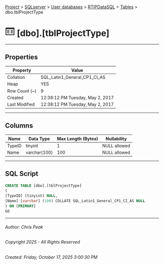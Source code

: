 #### 

[Project](../../../../index.md) > [SQLserver](../../../index.md) > [User databases](../../index.md) > [RTIPDataSQL](../index.md) > [Tables](Tables.md) > dbo.tblProjectType

# ![Tables](../../../../Images/Table32.png) [dbo].[tblProjectType]

---

## <a name="#properties"></a>Properties

| Property | Value |
|---|---|
| Collation | SQL_Latin1_General_CP1_CI_AS |
| Heap | YES |
| Row Count (~) | 9 |
| Created | 12:38:12 PM Tuesday, May 2, 2017 |
| Last Modified | 12:38:12 PM Tuesday, May 2, 2017 |


---

## <a name="#columns"></a>Columns

| Name | Data Type | Max Length (Bytes) | Nullability |
|---|---|---|---|
| TypeID | tinyint | 1 | NULL allowed |
| Name | varchar(100) | 100 | NULL allowed |


---

## <a name="#sqlscript"></a>SQL Script

```sql
CREATE TABLE [dbo].[tblProjectType]
(
[TypeID] [tinyint] NULL,
[Name] [varchar] (100) COLLATE SQL_Latin1_General_CP1_CI_AS NULL
) ON [PRIMARY]
GO

```


---

###### Author:  Chris Peak

###### Copyright 2025 - All Rights Reserved

###### Created: Friday, October 17, 2025 3:00:30 PM

